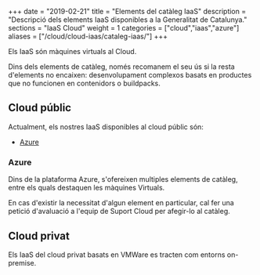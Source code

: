 +++
date        = "2019-02-21"
title       = "Elements del catàleg IaaS"
description = "Descripció dels elements IaaS disponibles a la Generalitat de Catalunya."
sections    = "IaaS Cloud"
weight      = 1
categories  = ["cloud","iaas","azure"]
aliases     = ["/cloud/cloud-iaas/cataleg-iaas/"]
+++

Els IaaS són màquines virtuals al Cloud.

Dins dels elements de catàleg, només recomanem el seu ús si la resta d'elements no encaixen: desenvolupament complexos basats en productes que no funcionen en contenidors o buildpacks.

## Cloud públic

Actualment, els nostres IaaS disponibles al cloud públic són:

- [Azure](https://azure.microsoft.com)


### Azure

Dins de la plataforma Azure, s'ofereixen multiples elements de catàleg, entre els quals destaquen les màquines Virtuals.

En cas d'existir la necessitat d'algun element en particular, cal fer una petició d'avaluació a l'equip de Suport Cloud per afegir-lo al catàleg.

## Cloud privat

Els IaaS del cloud privat basats en VMWare es tracten com entorns on-premise. 